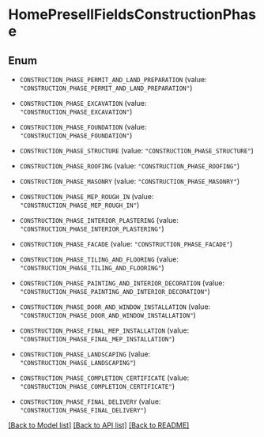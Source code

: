 # HomePresellFieldsConstructionPhase

## Enum


* `CONSTRUCTION_PHASE_PERMIT_AND_LAND_PREPARATION` (value: `"CONSTRUCTION_PHASE_PERMIT_AND_LAND_PREPARATION"`)

* `CONSTRUCTION_PHASE_EXCAVATION` (value: `"CONSTRUCTION_PHASE_EXCAVATION"`)

* `CONSTRUCTION_PHASE_FOUNDATION` (value: `"CONSTRUCTION_PHASE_FOUNDATION"`)

* `CONSTRUCTION_PHASE_STRUCTURE` (value: `"CONSTRUCTION_PHASE_STRUCTURE"`)

* `CONSTRUCTION_PHASE_ROOFING` (value: `"CONSTRUCTION_PHASE_ROOFING"`)

* `CONSTRUCTION_PHASE_MASONRY` (value: `"CONSTRUCTION_PHASE_MASONRY"`)

* `CONSTRUCTION_PHASE_MEP_ROUGH_IN` (value: `"CONSTRUCTION_PHASE_MEP_ROUGH_IN"`)

* `CONSTRUCTION_PHASE_INTERIOR_PLASTERING` (value: `"CONSTRUCTION_PHASE_INTERIOR_PLASTERING"`)

* `CONSTRUCTION_PHASE_FACADE` (value: `"CONSTRUCTION_PHASE_FACADE"`)

* `CONSTRUCTION_PHASE_TILING_AND_FLOORING` (value: `"CONSTRUCTION_PHASE_TILING_AND_FLOORING"`)

* `CONSTRUCTION_PHASE_PAINTING_AND_INTERIOR_DECORATION` (value: `"CONSTRUCTION_PHASE_PAINTING_AND_INTERIOR_DECORATION"`)

* `CONSTRUCTION_PHASE_DOOR_AND_WINDOW_INSTALLATION` (value: `"CONSTRUCTION_PHASE_DOOR_AND_WINDOW_INSTALLATION"`)

* `CONSTRUCTION_PHASE_FINAL_MEP_INSTALLATION` (value: `"CONSTRUCTION_PHASE_FINAL_MEP_INSTALLATION"`)

* `CONSTRUCTION_PHASE_LANDSCAPING` (value: `"CONSTRUCTION_PHASE_LANDSCAPING"`)

* `CONSTRUCTION_PHASE_COMPLETION_CERTIFICATE` (value: `"CONSTRUCTION_PHASE_COMPLETION_CERTIFICATE"`)

* `CONSTRUCTION_PHASE_FINAL_DELIVERY` (value: `"CONSTRUCTION_PHASE_FINAL_DELIVERY"`)


[[Back to Model list]](../README.md#documentation-for-models) [[Back to API list]](../README.md#documentation-for-api-endpoints) [[Back to README]](../README.md)



